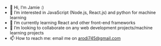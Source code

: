 - 👋 Hi, I’m Jamie :)
- 👀 I’m interested in JavaScript (Node.js, React.js) and python for machine learning
- 🌱 I’m currently learning React and other front-end frameworks
- 💞️ I’m looking to collaborate on any web development projects/machine learning projects
- 📫 How to reach me: email me on arodi745@gmail.com

<!---
arodidev/arodidev is a ✨ special ✨ repository because its `README.md` (this file) appears on your GitHub profile.
You can click the Preview link to take a look at your changes.
--->
